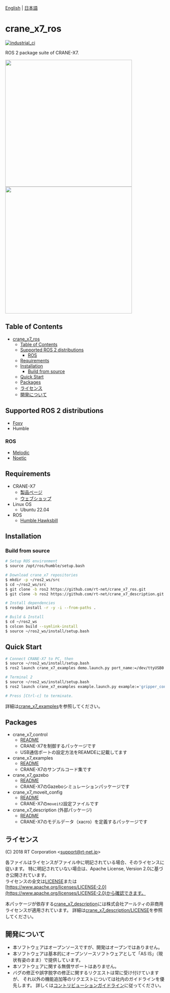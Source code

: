 [English](README.en.md) | [日本語](README.md)

# crane_x7_ros

[![industrial_ci](https://github.com/rt-net/crane_x7_ros/actions/workflows/industrial_ci.yml/badge.svg?branch=ros2)](https://github.com/rt-net/crane_x7_ros/actions/workflows/industrial_ci.yml)

ROS 2 package suite of CRANE-X7.

<img src=https://rt-net.github.io/images/crane-x7/CRANE-X7-500x500.png width=400px/><img src=https://rt-net.github.io/images/crane-x7/crane_x7_gazebo_ros2.png width=400px />

## Table of Contents

- [crane\_x7\_ros](#crane_x7_ros)
  - [Table of Contents](#table-of-contents)
  - [Supported ROS 2 distributions](#supported-ros-2-distributions)
    - [ROS](#ros)
  - [Requirements](#requirements)
  - [Installation](#installation)
    - [Build from source](#build-from-source)
  - [Quick Start](#quick-start)
  - [Packages](#packages)
  - [ライセンス](#ライセンス)
  - [開発について](#開発について)

## Supported ROS 2 distributions

- [Foxy](https://github.com/rt-net/crane_x7_ros/tree/foxy-devel)
- Humble

### ROS

- [Melodic](https://github.com/rt-net/crane_x7_ros/tree/master)
- [Noetic](https://github.com/rt-net/crane_x7_ros/tree/master)

## Requirements

- CRANE-X7
  - [製品ページ](https://rt-net.jp/products/crane-x7/)
  - [ウェブショップ](https://www.rt-shop.jp/index.php?main_page=product_info&products_id=3660)
- Linux OS
  - Ubuntu 22.04
- ROS
  - [Humble Hawksbill](https://docs.ros.org/en/humble/Installation.html)

## Installation

### Build from source

```sh
# Setup ROS environment
$ source /opt/ros/humble/setup.bash

# Download crane_x7 repositories
$ mkdir -p ~/ros2_ws/src
$ cd ~/ros2_ws/src
$ git clone -b ros2 https://github.com/rt-net/crane_x7_ros.git
$ git clone -b ros2 https://github.com/rt-net/crane_x7_description.git

# Install dependencies
$ rosdep install -r -y -i --from-paths .

# Build & Install
$ cd ~/ros2_ws
$ colcon build --symlink-install
$ source ~/ros2_ws/install/setup.bash
```

## Quick Start

```sh
# Connect CRANE-X7 to PC, then
$ source ~/ros2_ws/install/setup.bash
$ ros2 launch crane_x7_examples demo.launch.py port_name:=/dev/ttyUSB0

# Terminal 2
$ source ~/ros2_ws/install/setup.bash
$ ros2 launch crane_x7_examples example.launch.py example:='gripper_control'

# Press [Ctrl-c] to terminate.
```

詳細は[crane_x7_examples](./crane_x7_examples/README.md)を参照してください。

## Packages

- crane_x7_control
  - [README](./crane_x7_control/README.md)
  - CRANE-X7を制御するパッケージです
  - USB通信ポートの設定方法をREAMDEに記載してます
- crane_x7_examples
  - [README](./crane_x7_examples/README.md)
  - CRANE-X7のサンプルコード集です
- crane_x7_gazebo
  - [README](./crane_x7_gazebo/README.md)
  - CRANE-X7のGazeboシミュレーションパッケージです
- crane_x7_moveit_config
  - [README](./crane_x7_moveit_config/README.md)
  - CRANE-X7の`moveit2`設定ファイルです
- crane_x7_description (外部パッケージ)
  - [README](https://github.com/rt-net/crane_x7_description/blob/ros2/README.md)
  - CRANE-X7のモデルデータ（xacro）を定義するパッケージです

## ライセンス

(C) 2018 RT Corporation \<support@rt-net.jp\>

各ファイルはライセンスがファイル中に明記されている場合、そのライセンスに従います。
特に明記されていない場合は、Apache License, Version 2.0に基づき公開されています。  
ライセンスの全文は[LICENSE](./LICENSE)または[https://www.apache.org/licenses/LICENSE-2.0](https://www.apache.org/licenses/LICENSE-2.0)から確認できます。

本パッケージが依存する[crane_x7_description](https://github.com/rt-net/crane_x7_description/tree/ros2)には株式会社アールティの非商用ライセンスが適用されています。
詳細は[crane_x7_description/LICENSE](https://github.com/rt-net/crane_x7_description/blob/ros2/LICENSE)を参照してください。

## 開発について

- 本ソフトウェアはオープンソースですが、開発はオープンではありません。
- 本ソフトウェアは基本的にオープンソースソフトウェアとして「AS IS」（現状有姿のまま）で提供しています。
- 本ソフトウェアに関する無償サポートはありません。
- バグの修正や誤字脱字の修正に関するリクエストは常に受け付けていますが、
それ以外の機能追加等のリクエストについては社内のガイドラインを優先します。
詳しくは[コントリビューションガイドライン](./CONTRIBUTING.md)に従ってください。
